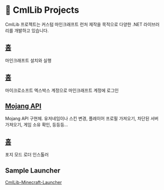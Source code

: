 # 🧊 CmlLib Projects

CmlLib 프로젝트는 커스텀 마인크래프트 런처 제작을 목적으로 다양한 .NET 라이브러리를 개발하고 있습니다.

## [홈](cmllib.core/README.md)

마인크래프트 설치와 실행

## [홈](auth.microsoft/README.md)

마이크로소프트 엑스박스 계정으로 마인크래프트 계정에 로그인

## [Mojang API](mojangapi/mojang-api.md)

Mojang API 구현체. 유저네임이나 스킨 변경, 플레이어 프로필 가져오기, 차단된 서버 가져오기, 게임 소유 확인, 등등등...

## [홈](installer.forge/home.md)

포지 모드 로더 인스톨러

## Sample Launcher

[CmlLib-Minecraft-Launcher](https://github.com/CmlLib/CmlLib-Minecraft-Launcher)
